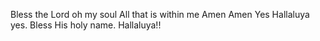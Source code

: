 Bless the Lord oh my soul
All that is within me
Amen
Amen Yes Hallaluya yes.
Bless His holy name.
Hallaluya!!
